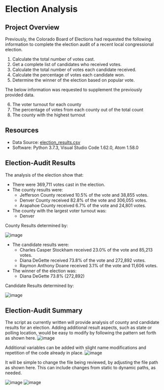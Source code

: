 # Election Analysis

## Project Overview
Previously, the Colorado Board of Elections had requested the following information to complete the election audit of a recent local congressional election.

1. Calculate the total number of votes cast.
2. Get a complete list of candidates who received votes.
3. Calculate the total number of votes each candidate received.
4. Calculate the percentage of votes each candidate won.
5. Determine the winner of the election based on popular vote.

The below information was requested to supplement the previously provided data.

6. The voter turnout for each county
7. The percentage of votes from each county out of the total count
8. The county with the highest turnout


## Resources

- Data Source: [election_results.csv](https://github.com/HopkinsKV/Election_Analysis/blob/main/Resources/election_results.csv)
- Software: Python 3.7.3, Visual Studio Code 1.62.0, Atom 1.58.0

## Election-Audit Results
The analysis of the election show that:
- There were 369,711 votes cast in the election.
- The county results were:
  -  Jefferson County received 10.5% of the vote and 38,855 votes.
  -  Denver County received 82.8% of the vote and 306,055 votes.
  -  Arapahoe County received 6.7% of the vote and 24,801 votes.
- The county with the largest voter turnout was:
   - Denver

County Results determined by:

![image](https://user-images.githubusercontent.com/91762315/140791852-a92a8f0a-1ac6-4175-8045-3df3c562d20d.png)

- The candidate results were:
  - Charles Casper Stockham received 23.0% of the vote and 85,213 votes.
  - Diana DeGette received 73.8% of the vote and 272,892 votes.
  - Raymon Anthony Doane received 3.1% of the vote and 11,606 votes.
- The winner of the election was:
  - Diana DeGette 73.8% (272,892)

Candidate Results determined by:

![image](https://user-images.githubusercontent.com/91762315/140792047-b31068c9-d788-456a-bf6c-d42854a3b796.png)



## Election-Audit Summary
The script as currently written will provide analysis of county and candidate results for an election. Adding additional result aspects, such as state or polling location, would be easy to modify by following the pattern set forth as shown here.
![image](https://user-images.githubusercontent.com/91762315/140790657-0bf26053-e5b6-49f5-a821-debc75a4ea33.png)

Additional variables can be added with slight name modifications and repetition of the code already in place.
![image](https://user-images.githubusercontent.com/91762315/140791076-1080d8a1-ab71-42a7-9c0b-a669989377b5.png)


It will be simple to change the file being reviewed, by adjusting the file path as shown here. This can include changes from static to dynamic paths, as needed.

![image](https://user-images.githubusercontent.com/91762315/140791250-ed26d86c-a3b3-4840-98b4-b165e41cbcbe.png)
![image](https://user-images.githubusercontent.com/91762315/140791449-4deefa88-b388-4b06-8954-3a9498223b92.png)

